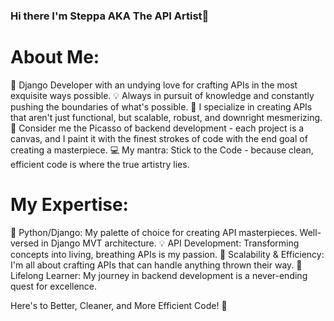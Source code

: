 ### Hi there I'm Steppa AKA The API Artist👋

# About Me:
🐍 Django Developer with an undying love for crafting APIs in the most exquisite ways possible.
💡 Always in pursuit of knowledge and constantly pushing the boundaries of what's possible.
🌟 I specialize in creating APIs that aren't just functional, but scalable, robust, and downright mesmerizing.
🎨 Consider me the Picasso of backend development - each project is a canvas, and I paint it with the finest strokes of code with the end goal of creating a masterpiece.
💻 My mantra: Stick to the Code - because clean, efficient code is where the true artistry lies.

# My Expertise:
🐍 Python/Django: My palette of choice for creating API masterpieces. Well-versed in Django MVT architecture.
💡 API Development: Transforming concepts into living, breathing APIs is my passion.
🚀 Scalability & Efficiency: I'm all about crafting APIs that can handle anything thrown their way.
🧰 Lifelong Learner: My journey in backend development is a never-ending quest for excellence.

Here's to Better, Cleaner, and More Efficient Code! 🥂

<!--
**SteppaCodes/SteppaCodes** is a ✨ _special_ ✨ repository because its `README.md` (this file) appears on your GitHub profile.

Here are some ideas to get you started:

- 🔭 I’m currently working on ...
- 🌱 I’m currently learning ...
- 👯 I’m looking to collaborate on ...
- 🤔 I’m looking for help with ...
- 💬 Ask me about ...
- 📫 How to reach me: ...
- 😄 Pronouns: ...
- ⚡ Fun fact: ...
-->
